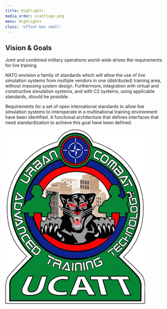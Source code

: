 ```yaml
---
title: Highlights
media_order: ucattlogo.png
menu: Highlights
class: 'offset-box small'
---
```


## Vision & Goals

Joint and combined military operations world-wide drives the requirements for live training. 

NATO envision a family of standards which will allow the use of live simulation systems from multiple vendors in one (distributed) training area, without imposing system design. 
Furthermore, integration with virtual and constructive simulation systems, and with C2 systems, using applicable standards, should be possible.

Requirements for a set of open international standards to allow live simulation systems to interoperate in a multinational training environment have been identified. A functional architecture that defines interfaces that need standardization to achieve this goal have been defined.

![](ucattlogo.png)